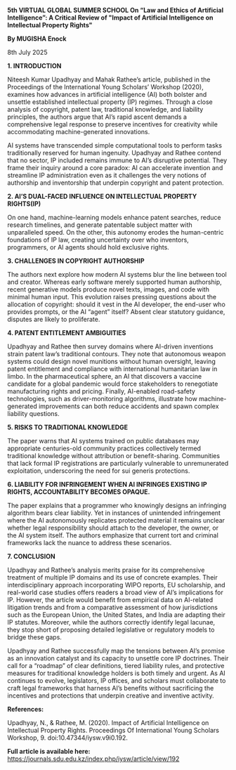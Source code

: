**5th VIRTUAL GLOBAL SUMMER SCHOOL On “Law and Ethics of Artificial Intelligence”: A Critical Review of "Impact of Artificial Intelligence on Intellectual Property Rights"**

**By MUGISHA Enock**

8th July 2025

**1.	INTRODUCTION**


Niteesh Kumar Upadhyay and Mahak Rathee’s article, published in the Proceedings of the International Young Scholars’ Workshop (2020), examines how advances in artificial intelligence (AI) both bolster and unsettle established intellectual property (IP) regimes. Through a close analysis of copyright, patent law, traditional knowledge, and liability principles, the authors argue that AI’s rapid ascent demands a comprehensive legal response to preserve incentives for creativity while accommodating machine-generated innovations.

AI systems have transcended simple computational tools to perform tasks traditionally reserved for human ingenuity. Upadhyay and Rathee  contend that no sector, IP included remains immune to AI’s disruptive potential. They frame their inquiry around a core paradox: AI can accelerate invention and streamline IP administration even as it challenges the very notions of authorship and inventorship that underpin copyright and patent protection.


**2.	AI’S DUAL-FACED INFLUENCE ON INTELLECTUAL PROPERTY RIGHTS(IP)**


On one hand, machine-learning models enhance patent searches, reduce research timelines, and generate patentable subject matter with unparalleled speed. On the other, this autonomy erodes the human-centric foundations of IP law, creating uncertainty over who inventors, programmers, or AI agents should hold exclusive rights. 

**3.	CHALLENGES IN COPYRIGHT AUTHORSHIP** 


The authors next explore how modern AI systems blur the line between tool and creator. Whereas early software merely supported human authorship, recent generative models produce novel texts, images, and code with minimal human input. This evolution raises pressing questions about the allocation of copyright: should it vest in the AI developer, the end-user who provides prompts, or the AI “agent” itself? Absent clear statutory guidance, disputes are likely to proliferate.

**4.	PATENT ENTITLEMENT AMBIGUITIES**


Upadhyay and Rathee then survey domains where AI-driven inventions strain patent law’s traditional contours. They note that autonomous weapon systems could design novel munitions without human oversight, leaving patent entitlement and compliance with international humanitarian law in limbo. In the pharmaceutical sphere, an AI that discovers a vaccine candidate for a global pandemic would force stakeholders to renegotiate manufacturing rights and pricing. Finally, AI-enabled road-safety technologies, such as driver-monitoring algorithms, illustrate how machine-generated improvements can both reduce accidents and spawn complex liability questions.

**5.	RISKS TO TRADITIONAL KNOWLEDGE** 


The paper warns that AI systems trained on public databases may appropriate centuries-old community practices collectively termed traditional knowledge without attribution or benefit-sharing. Communities that lack formal IP registrations are particularly vulnerable to unremunerated exploitation, underscoring the need for sui generis protections.

**6.	LIABILITY FOR INFRINGEMENT WHEN AI INFRINGES EXISTING IP RIGHTS, ACCOUNTABILITY BECOMES OPAQUE.** 


The paper explains that a programmer who knowingly designs an infringing algorithm bears clear liability. Yet in instances of unintended infringement where the AI autonomously replicates protected material it remains unclear whether legal responsibility should attach to the developer, the owner, or the AI system itself. The authors emphasize that current tort and criminal frameworks lack the nuance to address these scenarios.

**7.	CONCLUSION**


Upadhyay and Rathee’s analysis merits praise for its comprehensive treatment of multiple IP domains and its use of concrete examples. Their interdisciplinary approach incorporating WIPO reports, EU scholarship, and real-world case studies offers readers a broad view of AI’s implications for IP. However, the article would benefit from empirical data on AI-related litigation trends and from a comparative assessment of how jurisdictions such as the European Union, the United States, and India are adapting their IP statutes. Moreover, while the authors correctly identify legal lacunae, they stop short of proposing detailed legislative or regulatory models to bridge these gaps.


Upadhyay and Rathee successfully map the tensions between AI’s promise as an innovation catalyst and its capacity to unsettle core IP doctrines. Their call for a “roadmap” of clear definitions, tiered liability rules, and protective measures for traditional knowledge holders is both timely and urgent. As AI continues to evolve, legislators, IP offices, and scholars must collaborate to craft legal frameworks that harness AI’s benefits without sacrificing the incentives and protections that underpin creative and inventive activity.


**References:**


Upadhyay, N., & Rathee, M. (2020). Impact of Artificial Intelligence on Intellectual Property Rights. Proceedings Of International Young Scholars Workshop, 9. doi:10.47344/iysw.v9i0.192.  

**Full article is available here:** https://journals.sdu.edu.kz/index.php/iysw/article/view/192


